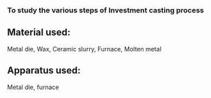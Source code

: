 ### To study the various steps of Investment casting process

## Material used: 
Metal die, Wax, Ceramic slurry, Furnace, Molten metal

## Apparatus used: 
Metal die, furnace
